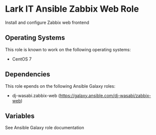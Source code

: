 # Lark IT Ansible Zabbix Web Role

Install and configure Zabbix web frontend

## Operating Systems
This role is known to work on the following operating systems:
- CentOS 7

## Dependencies
This role epends on the following Ansible Galaxy roles:
- dj-wasabi.zabbix-web (https://galaxy.ansible.com/dj-wasabi/zabbix-web)

## Variables
See Ansible Galaxy role documentation